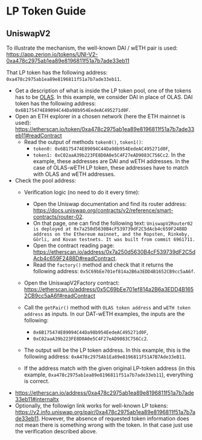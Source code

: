 # LP Token Guide
## UniswapV2
To illustrate the mechanism, the well-known DAI / wETH pair is used: https://app.zerion.io/tokens/UNI-V2-0xa478c2975ab1ea89e8196811f51a7b7ade33eb11

That LP token has the following address: `0xa478c2975ab1ea89e8196811f51a7b7ade33eb11`.

- Get a description of what is inside the LP token pool, one of the tokens has to be [OLAS](https://etherscan.io/address/0x0001A500A6B18995B03f44bb040A5fFc28E45CB0).
  In this example, we consider DAI in place of OLAS. DAI token has the following address: `0x6B175474E89094C44Da98b954EedeAC495271d0F`.
- Open an ETH explorer in a chosen network (here the ETH mainnet is used): https://etherscan.io/token/0xa478c2975ab1ea89e8196811f51a7b7ade33eb11#readContract
  - Read the output of methods `token0()`, `token1()`:
    - `token0: 0x6B175474E89094C44Da98b954EedeAC495271d0F`,
    - `token1: 0xC02aaA39b223FE8D0A0e5C4F27eAD9083C756Cc2`.
    In the example, these addresses are DAI and wETH addresses. In the case of OLAS-wETH LP token, these addresses have to match with OLAS and wETH addresses.
- Check the pool address:
  - Verification logic (no need to do it every time):
    - Open the Uniswap documentation and find its router address: https://docs.uniswap.org/contracts/v2/reference/smart-contracts/router-02.
    - On that page, one can find the following text: `UniswapV2Router02 is deployed at 0x7a250d5630B4cF539739dF2C5dAcb4c659F2488D address on the Ethereum mainnet, and the Ropsten, Rinkeby, Görli, and Kovan testnets. It was built from commit 6961711.`
    - Open the contract reading page: https://etherscan.io/address/0x7a250d5630B4cF539739dF2C5dAcb4c659F2488D#readContract.
    - Read the `factory()` method and check that it returns the following address: `0x5C69bEe701ef814a2B6a3EDD4B1652CB9cc5aA6f`.

  - Open the UniswapV2Factory contract: https://etherscan.io/address/0x5C69bEe701ef814a2B6a3EDD4B1652CB9cc5aA6f#readContract
  - Call the `getPair()` method with `OLAS token address` and `wETH token address` as inputs. In our DAT-wETH examples, the inputs are the following:
    - `0x6B175474E89094C44Da98b954EedeAC495271d0F`,
    - `0xC02aaA39b223FE8D0A0e5C4F27eAD9083C756Cc2`.
  - The output will be the LP token address. In this example, this is the following address: `0xA478c2975Ab1Ea89e8196811F51A7B7Ade33eB11`.
  - If the address match with the given original LP-token address (in this example, `0xa478c2975ab1ea89e8196811f51a7b7ade33eb11`), everything is correct.
- https://etherscan.io/address/0xa478c2975ab1ea89e8196811f51a7b7ade33eb11#internaltx
- Optionally, the followign link works for well-known LP tokens: https://v2.info.uniswap.org/pair/0xa478c2975ab1ea89e8196811f51a7b7ade33eb11.
  However, the absence of requested token information does not mean there is something wrong with the token. In that case just use the verification described above.